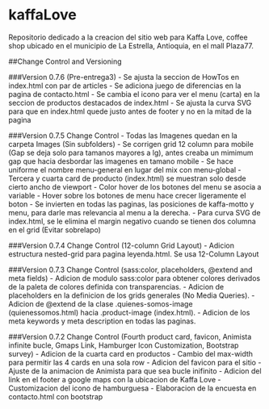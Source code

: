 # kaffaLove

Repositorio dedicado a la creacion del sitio web para Kaffa Love, coffee shop ubicado en el municipio de La Estrella, Antioquia, en el mall Plaza77.



##Change Control and Versioning

###Version 0.7.6 (Pre-entrega3)
    - Se ajusta la seccion de HowTos en index.html con par de articles
    - Se adiciona juego de diferencias en la pagina de contacto.html
    - Se cambia el icono para ver el menu (carta) en la seccion de productos destacados de index.html
    - Se ajusta la curva SVG para que en index.html quede justo antes de footer y no en la mitad de la pagina


###Version 0.7.5 Change Control
    - Todas las Imagenes quedan en la carpeta Images (Sin subfolders)
    - Se corrigen grid 12 column para mobile (Gap se deja solo para tamanos mayores a lg), antes creaba un mimimum gap que hacia desbordar las imagenes en tamano mobile
    - Se hace uniforme el nombre menu-general en lugar del mix con menu-global
    - Tercera y cuarta card de producto (index.html) se muestran solo desde cierto ancho de viewport
    - Color hover de los botones del menu se asocia a variable
    - Hover sobre los botones de menu hace crecer ligeramente el boton
    - Se invierten en todas las paginas, las posiciones de kaffa-motto y menu, para darle mas relevancia al menu a la derecha.
    - Para curva SVG de index.html, se le elimina el margin negativo cuando se tienen dos columna en el grid (Evitar sobrelapo)

###Version 0.7.4 Change Control (12-column Grid Layout)
    - Adicion estructura nested-grid para pagina leyenda.html. Se usa 12-Column Layout
    

###Version 0.7.3 Change Control (sass:color, placeholders, @extend and meta fields)
    - Adicion de modulo sass:color para obtener colores derivados de la paleta de colores definida con transparencias.
    - Adicion de placeholders en la definicion de los grids generales (No Media Queries).
    - Adicion de @extend de la clase .quienes-somos-image (quienessomos.html) hacia .product-image (index.html).
    - Adicion de los meta keywords y meta description en todas las paginas.


###Version 0.7.2 Change Control (Fourth product card, favicon, Animista infinite bucle, Gmaps Link, Hamburger Icon Customization, Bootstrap survey)
    - Adicion de la cuarta card en productos
    - Cambio del max-width para permitir las 4 cards en una sola row
    - Adicion del favicon para el sitio
    - Ajuste de la animacion de Animista para que sea bucle inifinito
    - Adicion del link en el footer a google maps con la ubicacion de Kaffa Love
    - Customizacion del icono de hamburguesa
    - Elaboracion de la encuesta en contacto.html con bootstrap
